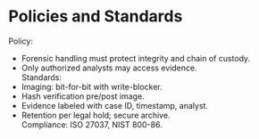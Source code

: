 # Policies and Standards
Policy:
- Forensic handling must protect integrity and chain of custody.  
- Only authorized analysts may access evidence.  
Standards:
- Imaging: bit-for-bit with write-blocker.  
- Hash verification pre/post image.  
- Evidence labeled with case ID, timestamp, analyst.  
- Retention per legal hold; secure archive.  
Compliance: ISO 27037, NIST 800-86.
